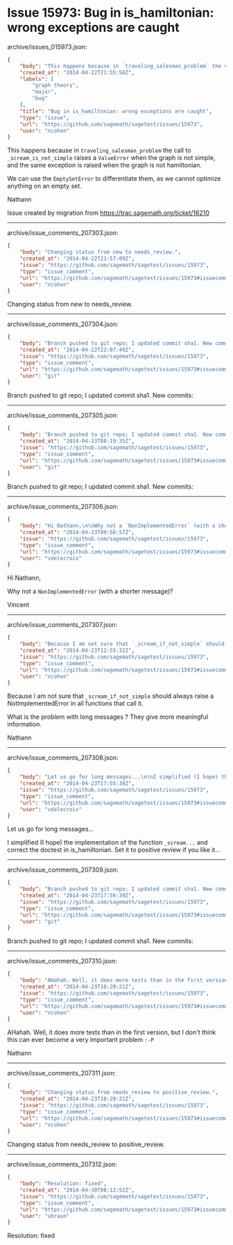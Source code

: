 # Issue 15973: Bug in is_hamiltonian: wrong exceptions are caught

archive/issues_015973.json:
```json
{
    "body": "This happens because in `traveling_salesman_problem` the call to `_scream_is_not_simple` raises a `ValueError` when the graph is not simple, and the same exception is raised when the graph is not hamiltonian.\n\nWe can use the `EmptySetError` to differentiate them, as we cannot optimize anything on an empty set.\n\nNathann\n\nIssue created by migration from https://trac.sagemath.org/ticket/16210\n\n",
    "created_at": "2014-04-22T21:55:58Z",
    "labels": [
        "graph theory",
        "major",
        "bug"
    ],
    "title": "Bug in is_hamiltonian: wrong exceptions are caught",
    "type": "issue",
    "url": "https://github.com/sagemath/sagetest/issues/15973",
    "user": "ncohen"
}
```
This happens because in `traveling_salesman_problem` the call to `_scream_is_not_simple` raises a `ValueError` when the graph is not simple, and the same exception is raised when the graph is not hamiltonian.

We can use the `EmptySetError` to differentiate them, as we cannot optimize anything on an empty set.

Nathann

Issue created by migration from https://trac.sagemath.org/ticket/16210





---

archive/issue_comments_207303.json:
```json
{
    "body": "Changing status from new to needs_review.",
    "created_at": "2014-04-22T21:57:09Z",
    "issue": "https://github.com/sagemath/sagetest/issues/15973",
    "type": "issue_comment",
    "url": "https://github.com/sagemath/sagetest/issues/15973#issuecomment-207303",
    "user": "ncohen"
}
```

Changing status from new to needs_review.



---

archive/issue_comments_207304.json:
```json
{
    "body": "Branch pushed to git repo; I updated commit sha1. New commits:",
    "created_at": "2014-04-22T22:07:49Z",
    "issue": "https://github.com/sagemath/sagetest/issues/15973",
    "type": "issue_comment",
    "url": "https://github.com/sagemath/sagetest/issues/15973#issuecomment-207304",
    "user": "git"
}
```

Branch pushed to git repo; I updated commit sha1. New commits:



---

archive/issue_comments_207305.json:
```json
{
    "body": "Branch pushed to git repo; I updated commit sha1. New commits:",
    "created_at": "2014-04-23T08:19:35Z",
    "issue": "https://github.com/sagemath/sagetest/issues/15973",
    "type": "issue_comment",
    "url": "https://github.com/sagemath/sagetest/issues/15973#issuecomment-207305",
    "user": "git"
}
```

Branch pushed to git repo; I updated commit sha1. New commits:



---

archive/issue_comments_207306.json:
```json
{
    "body": "Hi Nathann,\n\nWhy not a `NonImplementedError` (with a shorter message)?\n\nVincent",
    "created_at": "2014-04-23T09:56:57Z",
    "issue": "https://github.com/sagemath/sagetest/issues/15973",
    "type": "issue_comment",
    "url": "https://github.com/sagemath/sagetest/issues/15973#issuecomment-207306",
    "user": "vdelecroix"
}
```

Hi Nathann,

Why not a `NonImplementedError` (with a shorter message)?

Vincent



---

archive/issue_comments_207307.json:
```json
{
    "body": "Because I am not sure that `_scream_if_not_simple` should always raise a NotImplementedError in all functions that call it.\n\nWhat is the problem with long messages ? They give more meaningful information.\n\nNathann",
    "created_at": "2014-04-23T12:55:32Z",
    "issue": "https://github.com/sagemath/sagetest/issues/15973",
    "type": "issue_comment",
    "url": "https://github.com/sagemath/sagetest/issues/15973#issuecomment-207307",
    "user": "ncohen"
}
```

Because I am not sure that `_scream_if_not_simple` should always raise a NotImplementedError in all functions that call it.

What is the problem with long messages ? They give more meaningful information.

Nathann



---

archive/issue_comments_207308.json:
```json
{
    "body": "Let us go for long messages...\n\nI simplified (I hope) the implementation of the function `_scream...` and correct the doctest in is_hamiltonian. Set it to positive review if you like it...",
    "created_at": "2014-04-23T17:55:38Z",
    "issue": "https://github.com/sagemath/sagetest/issues/15973",
    "type": "issue_comment",
    "url": "https://github.com/sagemath/sagetest/issues/15973#issuecomment-207308",
    "user": "vdelecroix"
}
```

Let us go for long messages...

I simplified (I hope) the implementation of the function `_scream...` and correct the doctest in is_hamiltonian. Set it to positive review if you like it...



---

archive/issue_comments_207309.json:
```json
{
    "body": "Branch pushed to git repo; I updated commit sha1. New commits:",
    "created_at": "2014-04-23T17:56:30Z",
    "issue": "https://github.com/sagemath/sagetest/issues/15973",
    "type": "issue_comment",
    "url": "https://github.com/sagemath/sagetest/issues/15973#issuecomment-207309",
    "user": "git"
}
```

Branch pushed to git repo; I updated commit sha1. New commits:



---

archive/issue_comments_207310.json:
```json
{
    "body": "AHahah. Well, it does more tests than in the first version, but I don't think this can ever become a very important problem `:-P`\n\nNathann",
    "created_at": "2014-04-23T18:28:21Z",
    "issue": "https://github.com/sagemath/sagetest/issues/15973",
    "type": "issue_comment",
    "url": "https://github.com/sagemath/sagetest/issues/15973#issuecomment-207310",
    "user": "ncohen"
}
```

AHahah. Well, it does more tests than in the first version, but I don't think this can ever become a very important problem `:-P`

Nathann



---

archive/issue_comments_207311.json:
```json
{
    "body": "Changing status from needs_review to positive_review.",
    "created_at": "2014-04-23T18:28:21Z",
    "issue": "https://github.com/sagemath/sagetest/issues/15973",
    "type": "issue_comment",
    "url": "https://github.com/sagemath/sagetest/issues/15973#issuecomment-207311",
    "user": "ncohen"
}
```

Changing status from needs_review to positive_review.



---

archive/issue_comments_207312.json:
```json
{
    "body": "Resolution: fixed",
    "created_at": "2014-04-30T08:12:52Z",
    "issue": "https://github.com/sagemath/sagetest/issues/15973",
    "type": "issue_comment",
    "url": "https://github.com/sagemath/sagetest/issues/15973#issuecomment-207312",
    "user": "vbraun"
}
```

Resolution: fixed
